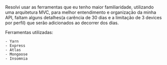 Resolvi usar as ferramentas que eu tenho maior familiaridade, utilizando uma 
arquitetura MVC, para melhor entendimento e organização da minha API, faltam
alguns detalhes(a carência de 30 dias e a limitação de 3 devices por perfil) 
que serão adicionados ao decorrer dos dias.

Ferramentas utilizadas:

    - Yarn
    - Express
    - Atlas
    - Mongoose
    - Insomnia

